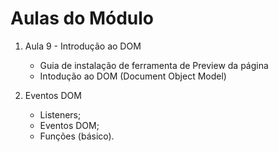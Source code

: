 # Aulas do Módulo

1. Aula 9 - Introdução ao DOM
   - Guia de instalação de ferramenta de Preview da página
   - Intodução ao DOM (Document Object Model)

2. Eventos DOM
   - Listeners;
   - Eventos DOM;
   - Funções (básico).
